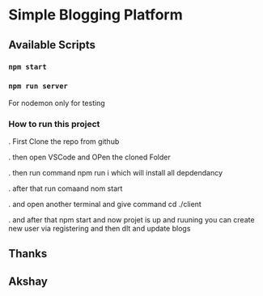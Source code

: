 # Simple Blogging Platform

## Available Scripts

### `npm start`

### `npm run server`

For nodemon only for testing

### How to run this project

. First Clone the repo from github

. then open VSCode and OPen the cloned Folder

. then run command npm run i which will install all depdendancy

. after that run comaand nom start

. and open another terminal and give command cd ./client

. and after that npm start and now projet is up and ruuning you can create new user via registering and then dlt and update blogs

## Thanks

## Akshay
